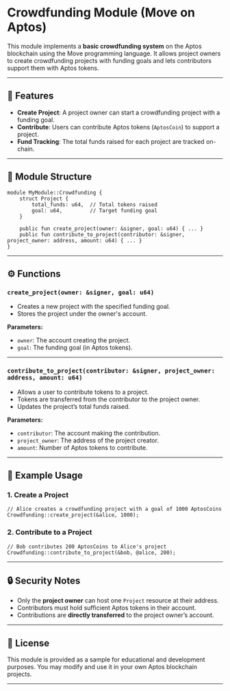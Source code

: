 
# Crowdfunding Module (Move on Aptos)

This module implements a **basic crowdfunding system** on the Aptos blockchain using the Move programming language.
It allows project owners to create crowdfunding projects with funding goals and lets contributors support them with Aptos tokens.

---

## 📌 Features

* **Create Project**: A project owner can start a crowdfunding project with a funding goal.
* **Contribute**: Users can contribute Aptos tokens (`AptosCoin`) to support a project.
* **Fund Tracking**: The total funds raised for each project are tracked on-chain.

---

## 📂 Module Structure

```move
module MyModule::Crowdfunding {
    struct Project {
        total_funds: u64,  // Total tokens raised
        goal: u64,         // Target funding goal
    }

    public fun create_project(owner: &signer, goal: u64) { ... }
    public fun contribute_to_project(contributor: &signer, project_owner: address, amount: u64) { ... }
}
```

---

## ⚙️ Functions

### `create_project(owner: &signer, goal: u64)`

* Creates a new project with the specified funding goal.
* Stores the project under the owner's account.

**Parameters:**

* `owner`: The account creating the project.
* `goal`: The funding goal (in Aptos tokens).

---

### `contribute_to_project(contributor: &signer, project_owner: address, amount: u64)`

* Allows a user to contribute tokens to a project.
* Tokens are transferred from the contributor to the project owner.
* Updates the project’s total funds raised.

**Parameters:**

* `contributor`: The account making the contribution.
* `project_owner`: The address of the project creator.
* `amount`: Number of Aptos tokens to contribute.

---

## 🚀 Example Usage

### 1. Create a Project

```move
// Alice creates a crowdfunding project with a goal of 1000 AptosCoins
Crowdfunding::create_project(&alice, 1000);
```

### 2. Contribute to a Project

```move
// Bob contributes 200 AptosCoins to Alice's project
Crowdfunding::contribute_to_project(&bob, @alice, 200);
```

---

## 🔒 Security Notes

* Only the **project owner** can host one `Project` resource at their address.
* Contributors must hold sufficient Aptos tokens in their account.
* Contributions are **directly transferred** to the project owner’s account.

---

## 📜 License

This module is provided as a sample for educational and development purposes.
You may modify and use it in your own Aptos blockchain projects.

---

